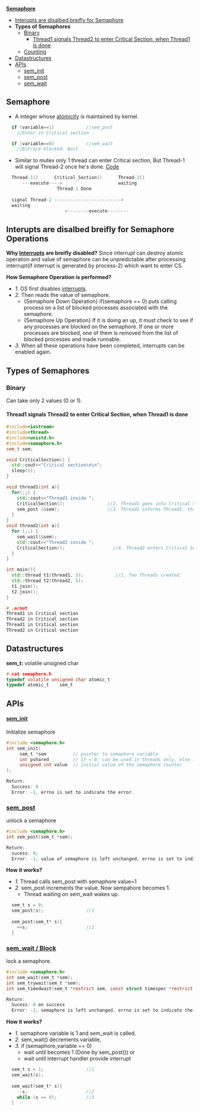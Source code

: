 **[Semaphore](sem)**
- [Interupts are disalbed breifly for Semaphore](#in)
- **Types of Semaphores**
  - [Binary](#b)
    - [Thread1 signals Thread2 to enter Critical Section, when Thread1 is done](#t1st2)
  - [Counting](#c)
- [Datastructures](#ds)
- [APIs](#api)
  - [sem_init](#si)
  - [sem_post](#sp)
  - [sem_wait](#sw)

<a name=sem></a>
## Semaphore
- A integer whose [atomicity](/Threads_Processes_IPC/Terms) is maintained by kernel.
```c
  if (variable==1)            //sem_post
    //Enter in Critical section 

  if (variable==0)            //sem_wait
    //Entrace blocked. Wait
```
- Similar to mutex only 1 thread can enter Critical section, But Thread-1 will signal Thread-2 once he's done. [Code](#t1st2)
```c
  Thread-1()      Critical_Section()      Thread-2()
      ---execute---->                     waiting
                   Thread-1 Done
                   
  signal Thread-2 ------------------------->
  waiting
                      <--------execute--------                  
```

<a name=in></a>
## Interupts are disalbed breifly for Semaphore Operations
**Why [Interrupts](/Operating_Systems/Linux/Kernel/Interrupts) are breifly disabled?**
Since interrupt can destroy atomic operation and value of semaphore can be unpredictable after processing interrupt(if interrupt is generated by process-2) which want to enter CS.

**How Semaphore Operation is performed?**
  - _1._ OS first disables [interrupts](/Operating_Systems/Linux/Kernel/Interrupts).
  - _2._ Then reads the value of semaphore. 
    - {Semaphore Down Operation} if(semaphore == 0) puts calling process on a list of blocked processes associated with the semaphore. 
    - {Semaphore Up Operation} If it is doing an up, it must check to see if any processes are blocked on the semaphore. If one or more processes are blocked, one of them is removed from the list of blocked processes and made runnable. 
  - _3._ When all these operations have been completed, interrupts can be enabled again.


## Types of Semaphores
<a name=b></a>
### Binary
Can take only 2 values (0 or 1).
<a name=t1st2></a>
#### Thread1 signals Thread2 to enter Critical Section, when Thread1 is done
```c++
#include<iostream>
#include<thread>
#include<unistd.h>
#include<semaphore.h>
sem_t sem;

void CriticalSection() {
  std::cout<<"Critical section\n\n";
  sleep(1);
}

void thread1(int a){
  for(;;) {
    std::cout<<"Thread1 inside ";
    CriticalSection();                //2. Thread1 goes into Critical Section, does processing
    sem_post (&sem);                  //3. Thread1 informs Thread2, that Thread1 is out of Critical Section
  }
}
void thread2(int a){
  for (;;) {
    sem_wait(&sem);
    std::cout<<"Thread2 inside ";
    CriticalSection();                  //4. Thread2 enters Critical Section
  }
}

int main(){
  std::thread t1(thread1, 5);            //1. Two Threads created.
  std::thread t2(thread2, 5);
  t1.join();
  t2.join();
}

# .a/out
Thread1 in Critical section
Thread2 in Critical section
Thread1 in Critical section
Thread2 in Critical section
```
<a name=ds></a>
## Datastructures
**sem_t:** volatile unsigned char
```c
# cat semaphore.h
typedef volatile unsigned char atomic_t
typedef atomic_t 	sem_t
```
<a name=api></a>
## APIs
<a name=si></a>
#### [sem_init](https://man7.org/linux/man-pages/man3/sem_init.3.html)
Initialize semaphore
```c
#include <semaphore.h>
int sem_init(
     sem_t *sem          // pointer to semaphore variable    ,
     int pshared         // If = 0: can be used in threads only, else in process,
     unsigned int value  // initial value of the semaphore counter
);

Return:
  Success: 0 
  Error: -1, errno is set to indicate the error.
```
<a name=sp></a>
### [sem_post](https://man7.org/linux/man-pages/man3/sem_post.3.html)
unlock a semaphore
```c
#include <semaphore.h>
int sem_post(sem_t *sem);

Return:
  sucess: 0; 
  Error: -1, value of semaphore is left unchanged, errno is set to indicate the error.
```
**How it works?**
  - _1._ Thread calls sem_post with semaphore value=1
  - _2._ sem_post increments the value. Now sempahore becomes 1.
    - Thread waiting on sem_wait wakes up.
```c
  sem_t s = 0;
  sem_post(s);                //1
  
  sem_post(sem_t* s){
    ++s;                      //2
  }
```
<a name=sw></a>
### [sem_wait / Block](https://man7.org/linux/man-pages/man3/sem_timedwait.3.html)
lock a semaphore.
```c
#include <semaphore.h>
int sem_wait(sem_t *sem);
int sem_trywait(sem_t *sem);
int sem_timedwait(sem_t *restrict sem, const struct timespec *restrict abs_timeout);

Return:
  Sucess: 0 on success
  Error: -1, semaphore is left unchanged, errno is set to indicate the error.
```
**How it works?**
  - _1._ semaphore variable is 1 and sem_wait is called. 
  - _2._ sem_wait() decrements variable, 
  - _3._ if (semaphore_variable == 0)  
    - wait until becomes 1 (Done by sem_post()) or 
    - wait until interrupt handler provide interrupt
```c
  sem_t s = 1;                //1
  sem_wait(s);
  
  sem_wait(sem_t* s){
    --s;                      //2
    while (s == 0);           //3
  }
```
